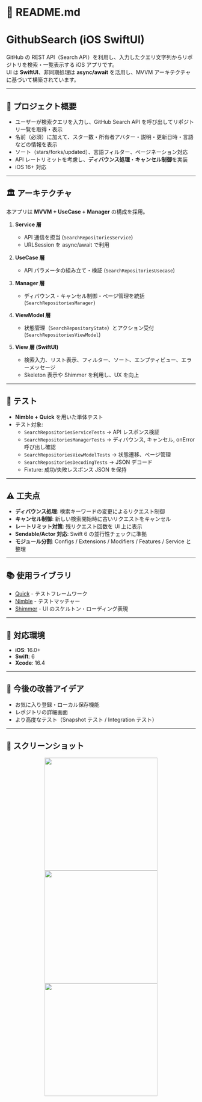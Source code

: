# 📖 README.md

# GithubSearch (iOS SwiftUI)

GitHub の REST API（Search API）を利用し、入力したクエリ文字列からリポジトリを検索・一覧表示する iOS アプリです。  
UI は **SwiftUI**、非同期処理は **async/await** を活用し、MVVM アーキテクチャに基づいて構築されています。

---

## 🚀 プロジェクト概要

- ユーザーが検索クエリを入力し、GitHub Search API を呼び出してリポジトリ一覧を取得・表示
- 名前（必須）に加えて、スター数・所有者アバター・説明・更新日時・言語などの情報を表示
- ソート（stars/forks/updated）、言語フィルター、ページネーション対応
- API レートリミットを考慮し、**ディバウンス処理**・**キャンセル制御**を実装
- iOS 16+ 対応

---

## 🏛 アーキテクチャ

本アプリは **MVVM + UseCase + Manager** の構成を採用。

1. **Service 層**

   - API 通信を担当 (`SearchRepositoriesService`)
   - URLSession を async/await で利用

2. **UseCase 層**

   - API パラメータの組み立て・検証 (`SearchRepositoriesUsecase`)

3. **Manager 層**

   - ディバウンス・キャンセル制御・ページ管理を統括 (`SearchRepositoriesManager`)

4. **ViewModel 層**

   - 状態管理（`SearchRepositoryState`）とアクション受付 (`SearchRepositoriesViewModel`)

5. **View 層 (SwiftUI)**
   - 検索入力、リスト表示、フィルター、ソート、エンプティビュー、エラーメッセージ
   - Skeleton 表示や Shimmer を利用し、UX を向上

---

## 🧪 テスト

- **Nimble + Quick** を用いた単体テスト
- テスト対象:
  - `SearchRepositoriesServiceTests` → API レスポンス検証
  - `SearchRepositoriesManagerTests` → ディバウンス, キャンセル, onError 呼び出し確認
  - `SearchRepositoriesViewModelTests` → 状態遷移、ページ管理
  - `SearchRepositoriesDecodingTests` → JSON デコード
  - Fixture: 成功/失敗レスポンス JSON を保持

---

## ⚠️ 工夫点

- **ディバウンス処理**: 検索キーワードの変更によるリクエスト制御
- **キャンセル制御**: 新しい検索開始時に古いリクエストをキャンセル
- **レートリミット対策**: 残リクエスト回数を UI 上に表示
- **Sendable/Actor 対応**: Swift 6 の並行性チェックに準拠
- **モジュール分割**: Configs / Extensions / Modifiers / Features / Service と整理

---

## 📚 使用ライブラリ

- [Quick](https://github.com/Quick/Quick) - テストフレームワーク
- [Nimble](https://github.com/Quick/Nimble) - テストマッチャー
- [Shimmer](https://github.com/markiv/SwiftUI-Shimmer) - UI のスケルトン・ローディング表現

---

## 📱 対応環境

- **iOS**: 16.0+
- **Swift**: 6
- **Xcode**: 16.4

---

## 📌 今後の改善アイデア

- お気に入り登録・ローカル保存機能
- レポジトリの詳細画面
- より高度なテスト（Snapshot テスト / Integration テスト）

---

## 📸 スクリーンショット

<p align="center">
   <img src="./Screenshots/screenshot1.png" width="300">
   <img src="./Screenshots/screenshot2.png" width="300">
   <img src="./Screenshots/screenshot3.png" width="300">
</p>
